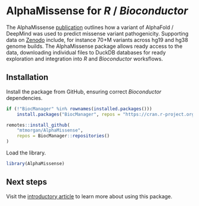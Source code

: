 
# AlphaMissense for *R* / *Bioconductor*

<!-- badges: start -->
<!-- badges: end -->

The AlphaMissense [publication][Science] outlines how a variant of
AlphaFold / DeepMind was used to predict missense variant
pathogenicity. Supporting data on [Zenodo][] include, for instance
70+M variants across hg19 and hg38 genome builds. The AlphaMissense
package allows ready access to the data, downloading individual files
to DuckDB databases for ready exploration and integration into *R* and
*Bioconductor* worksflows.

[Science]: https://www.science.org/doi/epdf/10.1126/science.adg7492
[Zenodo]: https://zenodo.org//record/8360242

## Installation

Install the package from GitHub, ensuring correct *Bioconductor*
dependencies.

``` r
if (!"BiocManager" %in% rownames(installed.packages()))
    install.packages("BiocManager", repos = "https://cran.r-project.org")

remotes::install_github(
    "mtmorgan/AlphaMissense",
    repos = BiocManager::repositories()
)
```

Load the library.

``` r
library(AlphaMissense)
```

## Next steps

Visit the [introductory article][intro] to learn more about using this
package.

[intro]: https://mtmorgan.github.io/AlphaMissense/articles/introduction.html

